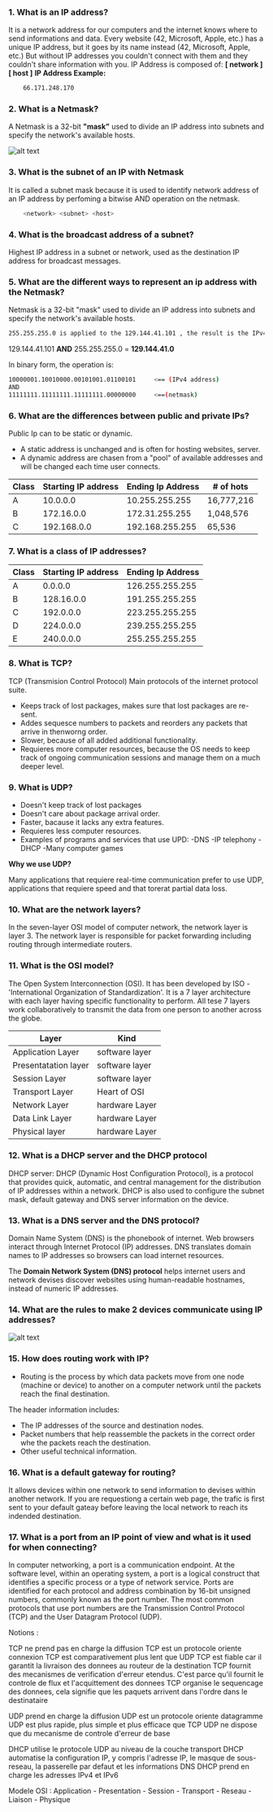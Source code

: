 ### 1. What is an IP address?
It is a network address for our computers and the internet knows where to send informations and data.
Every website (42, Microsoft, Apple, etc.) has a unique IP address, but it goes by its name instead (42, Microsoft, Apple, etc.) But without IP addresses you couldn't connect with them and they couldn't share information with you.
IP Address is composed of:  **[ network  ]  [ host  ]**
**IP Address Example:**
```bash
	66.171.248.170
```

### 2. What is a Netmask?
A Netmask is a 32-bit **"mask"** used to divide an IP address into subnets and specify the network's available hosts.

![alt text](imgs/masks_list.png)

### 3. What is the subnet of an IP with Netmask
It is called a subnet mask because it is used to identify network address of an IP address by perfoming a bitwise AND operation on the netmask.
```bash
	<network> <subnet> <host>
```

### 4. What is the broadcast address of a subnet?
Highest IP address in a subnet or network, used as the destination IP address for broadcast messages.

### 5. What are the different ways to represent an ip address with the Netmask?

Netmask is a 32-bit "mask" used to divide an IP address into subnets and specify the network's available hosts.

```bash
255.255.255.0 is applied to the 129.144.41.101 , the result is the IPv4 address of 129.144.41.0
```
129.144.41.101 **AND** 255.255.255.0 = **129.144.41.0**

In binary form, the operation is:

```bash
10000001.10010000.00101001.01100101		<== (IPv4 address)
AND
11111111.11111111.11111111.00000000		<==(netmask)
```

### 6. What are the differences between public and private IPs?

Public Ip  can to be static or dynamic.
 - A static address is unchanged and is often for hosting websites, server.
 - A dynamic address are chasen from a "pool" of available addresses and will be changed each time user connects.

| Class	|  Starting IP address	| Ending Ip Address|  # of hots | 
--------|-----------------------|------------------|------------| 
|  A 	| 10.0.0.0		| 10.255.255.255   | 16,777,216 |
|  B 	| 172.16.0.0		| 172.31.255.255   | 1,048,576  |
|  C 	| 192.168.0.0		| 192.168.255.255  | 65,536     |


### 7. What is a class of IP addresses?

| Class	|  Starting IP address	| Ending Ip Address|
--------|-----------------------|------------------|
|  A 	| 0.0.0.0		| 126.255.255.255   |
|  B 	| 128.16.0.0		| 191.255.255.255   |
|  C 	| 192.0.0.0		| 223.255.255.255  |
|  D 	| 224.0.0.0		| 239.255.255.255   |
|  E 	| 240.0.0.0		| 255.255.255.255   |

### 8. What is TCP?

TCP (Transmision Control Protocol)
Main protocols of the internet protocol suite.

- Keeps track of lost packages, makes sure that lost packages are re-sent.
- Addes sequesce numbers to packets and reorders any packets that arrive in thenworng order.
- Slower, because of all added additional functionality.
- Requieres more computer resources, because the OS needs to keep track of ongoing communication sessions and manage them on a much deeper level.

### 9. What is UDP?

- Doesn't keep track of lost packages
- Doesn't care about package arrival order.
- Faster, bacause it lacks any extra features.
- Requieres less computer resources.
- Examples of programs and services that use UPD:
	-DNS
	-IP telephony
	-DHCP
	-Many computer games

**Why we use UDP?**

Many applications that requiere real-time communication prefer to use UDP, applications that requiere speed and that torerat partial data loss.

### 10. What are the network layers?

In the seven-layer OSI model of computer network, the network layer is layer 3. The network layer is responsible for packet forwarding including routing through intermediate routers.

### 11. What is the OSI model?

The Open System Interconnection (OSI). It has been developed by ISO - 'International Organization of Standardization'. It is a 7 layer architecture with each layer having specific functionality to perform. All tese 7 layers work collaboratively to transmit the data from one person to another across the globe.

 | Layer		| Kind	         |
 |----------------------|----------------|
 | Application Layer	| software layer |
 | Presentatation layer	| software layer |
 | Session Layer	| software layer |
 | Transport Layer	| Heart of OSI   |
 | Network Layer	| hardware Layer |
 | Data Link Layer	| hardware Layer |
 | Physical layer	| hardware Layer |


### 12. What is a DHCP server and the DHCP protocol
 
 DHCP server: DHCP (Dynamic Host Configuration Protocol), is a protocol that provides quick, automatic, and central management for the distribution of IP addresses within a network. DHCP is also used to configure  the subnet mask, default gateway and DNS server information on the device.

### 13. What is a DNS server and the DNS protocol?

Domain Name System (DNS) is the phonebook of internet. Web browsers interact through Internet Protocol (IP) addresses. DNS translates domain names to IP addresses so browsers can load internet resources.

The **Domain Network System (DNS) protocol** helps internet users and network devises discover websites using human-readable hostnames, instead of  numeric IP addresses.

### 14. What are the rules to make 2 devices communicate using IP addresses?

![alt text](imgs/process.png)

### 15. How does routing work with IP?

- Routing is the process by which data packets move from one node (machine or device) to another on a computer network until the packets reach the final destination.

The header information includes:
- The IP addresses of the source and destination nodes.
- Packet numbers that help reassemble the packets in the correct order whe  the packets reach the destination. 
- Other useful technical information.

### 16. What is a default gateway for routing?

 It allows devices within one network to send information to devises within another network. If you are requestiong a certain web page, the trafic is first sent to your default gateay before leaving the local network to reach its indended destination.

### 17. What is a port from an IP point of view and what is it used for when connecting?

In computer networking, a port is a communication endpoint. At the software level, within an operating system, a port is a logical construct that identifies a specific process or a type of network service. 
 Ports are identified for each protocol and address combination by 16-bit unsigned numbers, commonly known as the port number. The most common protocols that use port numbers are the Transmission Control Protocol (TCP) and the User Datagram Protocol (UDP).



Notions :

TCP ne prend pas en charge la diffusion
TCP est un protocole oriente connexion
TCP est comparativement plus lent que UDP
TCP est fiable car il garantit la livraison des donnees au routeur de la destination
TCP fournit des mecanismes de verification d'erreur etendus. C'est parce qu'il fournit le controle de flux et l'acquittement des donnees
TCP organise le sequencage des donnees, cela signifie que les paquets arrivent dans l'ordre dans le destinataire

UDP prend en charge la diffusion
UDP est un protocole oriente datagramme
UDP est plus rapide, plus simple et plus efficace que TCP
UDP ne dispose que du mecanisme de controle d'erreur de base

DHCP utilise le protocole UDP au niveau de la couche transport
DHCP automatise la configuration IP, y compris l'adresse IP, le masque de sous-reseau, la passerelle par defaut et les informations DNS
DHCP prend en charge les adresses IPv4 et IPv6

Modele OSI : Application - Presentation - Session - Transport - Reseau - Liaison - Physique
